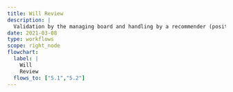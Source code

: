 ```yaml
---
title: Will Review
description: |
  Validation by the managing board and handling by a recommender (positive outcome). An email is sent to the authors and the review process begins. PCI sends a *TentativeAccept* notification.
date: 2021-03-08
type: workflows
scope: right_node
flowchart:
  label: |
    Will
    Review
  flows_to: ["5.1","5.2"]
---
```


